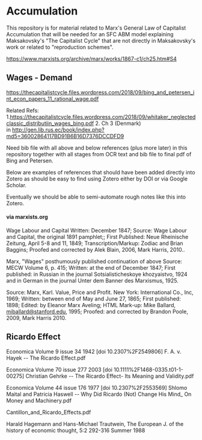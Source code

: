 # Accumulation

This repository is for material related to Marx's General Law of Capitalist Accumulation that will be needed for an SFC ABM model explaining Maksakovsky's "The Capitalist Cycle" that are not directly in Maksakovsky's work or related to "reproduction schemes".

https://www.marxists.org/archive/marx/works/1867-c1/ch25.htm#S4

## Wages - Demand

https://thecapitalistcycle.files.wordpress.com/2018/09/bing_and_petersen_int_econ_papers_11_rational_wage.pdf

Related Refs:
1.https://thecapitalistcycle.files.wordpress.com/2018/09/whitaker_neglectedclassic_distributiin_wages_bing.pdf
2. Ch 3 (Denmark) in http://gen.lib.rus.ec/book/index.php?md5=36002864117BD91B6B16D7376DCCDFD9

Need bib file with all above and below references (plus more later) in this repository together with all stages from OCR text and bib file to final pdf of Bing and Petersen.

Below are examples of references that should have been added directly into Zotero as should be easy to find using Zotero either by DOI or via Google Scholar.

Eventually we should be able to semi-automate rough notes like this into Zotero.

#### via marxists.org

Wage Labour and Capital
Written: December 1847;
Source: Wage Labour and Capital, the original 1891 pamphlet;;
First Published: Neue Rheinische Zeitung, April 5-8 and 11, 1849;
Transcription/Markup: Zodiac and Brian Baggins;
Proofed and corrected by Alek Blain, 2006, Mark Harris, 2010..

Marx, "Wages" posthumously published continuation of above
Source: MECW Volume 6, p. 415;
Written: at the end of December 1847;
First published: in Russian in the journal Sotsialisticheskoye khozyaistvo, 1924 and in German in the journal Unter dem Banner des Marxismus, 1925.

Source: Marx, Karl. Value, Price and Profit. New York: International Co., Inc, 1969;
Written: between end of May and June 27, 1865;
First published: 1898;
Edited: by Eleanor Marx Aveling;
HTML Mark-up: Mike Ballard, miballard@stanford.edu, 1995; Proofed: and corrected by Brandon
Poole, 2009, Mark Harris 2010.

## Ricardo Effect

Economica Volume 9 issue 34 1942 [doi 10.2307%2F2549806] F. A. v. Hayek -- The Ricardo Effect.pdf

Economica Volume 70 issue 277 2003 [doi 10.1111%2F1468-0335.t01-1-00275] Christian Gehrke -- The Ricardo Effect- Its Meaning and Validity.pdf

Economica Volume 44 issue 176 1977 [doi 10.2307%2F2553569] Shlomo Maital and Patricia Haswell -- Why Did Ricardo (Not) Change His Mind_ On Money and Machinery.pdf

Cantillon_and_Ricardo_Effects.pdf

Harald Hagemann and Hans-Michael Trautwein, The European J. of the history of economic thought,
5:2 292-316 Summer 1988
